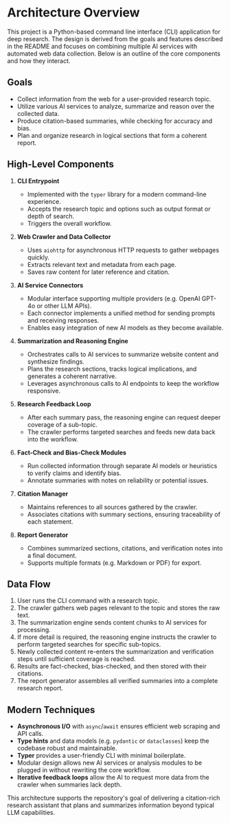 # Architecture Overview

This project is a Python-based command line interface (CLI) application for deep research. The design is derived from the goals and features described in the README and focuses on combining multiple AI services with automated web data collection. Below is an outline of the core components and how they interact.

## Goals

* Collect information from the web for a user-provided research topic.
* Utilize various AI services to analyze, summarize and reason over the collected data.
* Produce citation-based summaries, while checking for accuracy and bias.
* Plan and organize research in logical sections that form a coherent report.

## High-Level Components

1. **CLI Entrypoint**
   - Implemented with the `typer` library for a modern command-line experience.
   - Accepts the research topic and options such as output format or depth of search.
   - Triggers the overall workflow.

2. **Web Crawler and Data Collector**
   - Uses `aiohttp` for asynchronous HTTP requests to gather webpages quickly.
   - Extracts relevant text and metadata from each page.
   - Saves raw content for later reference and citation.

3. **AI Service Connectors**
   - Modular interface supporting multiple providers (e.g. OpenAI GPT-4o or other LLM APIs).
   - Each connector implements a unified method for sending prompts and receiving responses.
   - Enables easy integration of new AI models as they become available.

4. **Summarization and Reasoning Engine**
   - Orchestrates calls to AI services to summarize website content and synthesize findings.
   - Plans the research sections, tracks logical implications, and generates a coherent narrative.
   - Leverages asynchronous calls to AI endpoints to keep the workflow responsive.
5. **Research Feedback Loop**
   - After each summary pass, the reasoning engine can request deeper coverage of a sub-topic.
   - The crawler performs targeted searches and feeds new data back into the workflow.


6. **Fact-Check and Bias-Check Modules**
   - Run collected information through separate AI models or heuristics to verify claims and identify bias.
   - Annotate summaries with notes on reliability or potential issues.

7. **Citation Manager**
   - Maintains references to all sources gathered by the crawler.
   - Associates citations with summary sections, ensuring traceability of each statement.

8. **Report Generator**
   - Combines summarized sections, citations, and verification notes into a final document.
   - Supports multiple formats (e.g. Markdown or PDF) for export.

## Data Flow

1. User runs the CLI command with a research topic.
2. The crawler gathers web pages relevant to the topic and stores the raw text.
3. The summarization engine sends content chunks to AI services for processing.
4. If more detail is required, the reasoning engine instructs the crawler to perform targeted searches for specific sub-topics.
5. Newly collected content re-enters the summarization and verification steps until sufficient coverage is reached.
6. Results are fact-checked, bias-checked, and then stored with their citations.
7. The report generator assembles all verified summaries into a complete research report.

## Modern Techniques

* **Asynchronous I/O** with `async`/`await` ensures efficient web scraping and API calls.
* **Type hints** and data models (e.g. `pydantic` or `dataclasses`) keep the codebase robust and maintainable.
* **Typer** provides a user-friendly CLI with minimal boilerplate.
* Modular design allows new AI services or analysis modules to be plugged in without rewriting the core workflow.
* **Iterative feedback loops** allow the AI to request more data from the crawler when summaries lack depth.

This architecture supports the repository's goal of delivering a citation-rich research assistant that plans and summarizes information beyond typical LLM capabilities.

